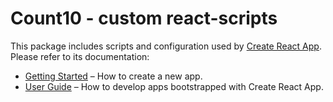 # Count10 - custom react-scripts

This package includes scripts and configuration used by [Create React App](https://github.com/facebook/create-react-app).<br>
Please refer to its documentation:

* [Getting Started](https://github.com/facebook/create-react-app/blob/master/README.md#getting-started) – How to create a new app.
* [User Guide](https://github.com/facebook/create-react-app/blob/master/packages/react-scripts/template/README.md) – How to develop apps bootstrapped with Create React App.
